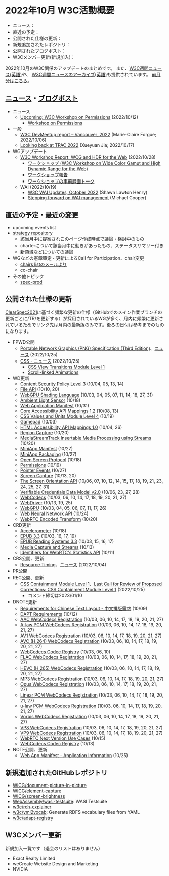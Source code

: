 # 2022年10月 W3C活動概要

- ニュース：
- 直近の予定：
- 公開された仕様の更新：
- 新規追加されたレポジトリ：
- 公開されたブログポスト：
- W3Cメンバー更新(新規加入)：

2022年10月のW3C関係のアップデートのまとめです。
また、[W3C週間ニュース(英語)](https://www.w3.org/News/Public/)や、
[W3C週間ニュースのアーカイブ(英語)](https://lists.w3.org/Archives/Public/w3c-announce/2022OctDec/subject.html)も提供されています。
[前月分はこちら](202209.md)。

## [ニュース](https://www.w3.org/blog/news/)・[ブログポスト](https://www.w3.org/blog/)

* ニュース
  * [Upcoming: W3C Workshop on Permissions](https://www.w3.org/blog/news/archives/9714) (2022/10/12)
    * [Workshop on Permissions](https://www.w3.org/Privacy/permissions-ws-2022/)
* 一般
  * [W3C DevMeetup report – Vancouver, 2022](https://www.w3.org/blog/2022/10/w3c-devmeetup-2022-vancouver-report/) (Marie-Claire Forgue; 2022/10/06)
  * [Looking back at TPAC 2022](https://www.w3.org/blog/2022/10/looking-back-at-tpac-2022/) (Xueyuan Jia; 2022/10/17)
* WGアップデート
  * [W3C Workshop Report: WCG and HDR for the Web](https://www.w3.org/blog/news/archives/9731) (2022/10/28)
    * [ワークショップ (W3C Workshop on Wide Color Gamut and High Dynamic Range for the Web)](https://www.w3.org/Graphics/Color/Workshop/overview.html)
    * [ワークショップ報告](https://www.w3.org/Graphics/Color/Workshop/report.html)
    * [ワークショップの事前録画トーク](https://www.w3.org/Graphics/Color/Workshop/talks.html)
  * WAI (2022/10/19)
    * [W3C WAI Updates, October 2022](https://www.w3.org/blog/2022/10/w3c-wai-updates-october-2022/) (Shawn Lawton Henry)
    * [Stepping forward on WAI management](https://www.w3.org/blog/2022/10/stepping-forward-on-wai-management/) (Michael Cooper)

## 直近の予定・最近の変更

* upcoming events list
* [strategy repository](https://github.com/w3c/strategy/issues)
  * 該当月中に提案されこのページ作成時点で議論・検討中のもの
  * charterについて該当月中に動きがあったもの、ステータスサマリー付き
  * 新領域などについての議論
* WGなどの憲章策定・更新によるCall for Participation、chair変更
  * [chairs listのメールより](https://lists.w3.org/Archives/Member/chairs/)
  * co-chair
* その他トピック
  * [spec-prod](https://lists.w3.org/Archives/Public/spec-prod/)

## 公開された仕様の更新

[ClearSpec2021](https://github.com/w3c/tr-pages/blob/main/clearspec2021.md)に基づく頻繁な更新の仕様（GitHubでのメイン作業ブランチの更新ごとに/TR/を更新する）が採用されているWGが多く、月内に頻繁に更新されているためでリンク先は月内の最新版のみです。後ろの日付は参考までのものになります。

* FPWD公開
  * [Portable Network Graphics (PNG) Specification (Third Edition)](https://www.w3.org/TR/2022/WD-png-3-20221025/)、[ニュース](https://www.w3.org/blog/news/archives/9718) (2022/10/25)
  * [CSS - ニュース](https://www.w3.org/blog/news/archives/9723) (2022/10/25)
    * [CSS View Transitions Module Level 1](https://www.w3.org/TR/2022/WD-css-view-transitions-1-20221025/)
    * [Scroll-linked Animations](https://www.w3.org/TR/2022/WD-scroll-animations-1-20221025/)
* WD更新
  * [Content Security Policy Level 3](https://www.w3.org/TR/2022/WD-CSP3-20221014/) (10/04, 05, 13, 14)
  * [File API](https://www.w3.org/TR/2022/WD-FileAPI-20221020/) (10/10, 20)
  * [WebGPU Shading Language](https://www.w3.org/TR/2022/WD-WGSL-20221031/) (10/03, 04, 05, 07, 11, 14, 18, 27, 31)
  * [Ambient Light Sensor](https://www.w3.org/TR/2022/WD-ambient-light-20221018/) (10/18)
  * [Web Application Manifest](https://www.w3.org/TR/2022/WD-appmanifest-20221031/) (10/31)
  * [Core Accessibility API Mappings 1.2](https://www.w3.org/TR/2022/WD-core-aam-1.2-20221013/) (10/08, 13)
  * [CSS Values and Units Module Level 4](https://www.w3.org/TR/2022/WD-css-values-4-20221019/) (10/19)
  * [Gamepad](https://www.w3.org/TR/2022/WD-gamepad-20221003/) (10/03)
  * [HTML Accessibility API Mappings 1.0](https://www.w3.org/TR/2022/WD-html-aam-1.0-20221026/) (10/04, 26)
  * [Region Capture](https://www.w3.org/TR/2022/WD-mediacapture-region-20221020/) (10/20)
  * [MediaStreamTrack Insertable Media Processing using Streams](https://www.w3.org/TR/2022/WD-mediacapture-transform-20221020/) (10/20)
  * [MiniApp Manifest](https://www.w3.org/TR/2022/WD-miniapp-manifest-20221027/) (10/27)
  * [MiniApp Packaging](https://www.w3.org/TR/2022/WD-miniapp-packaging-20221027/) (10/27)
  * [Open Screen Protocol](https://www.w3.org/TR/2022/WD-openscreenprotocol-20221018/) (10/18)
  * [Permissions](https://www.w3.org/TR/2022/WD-permissions-20221019/) (10/19)
  * [Pointer Events](https://www.w3.org/TR/2022/WD-pointerevents3-20221027/) (10/27)
  * [Screen Capture](https://www.w3.org/TR/2022/WD-screen-capture-20221020/) (10/13, 20)
  * [The Screen Orientation API](https://www.w3.org/TR/2022/WD-screen-orientation-20221031/) (10/06, 07, 10, 12, 14, 15, 17, 18, 19, 21, 23, 24, 25, 27, 31)
  * [Verifiable Credentials Data Model v2.0](https://www.w3.org/TR/2022/WD-vc-data-model-2.0-20221028/) (10/06, 23, 27, 28)
  * [WebCodecs](https://www.w3.org/TR/2022/WD-webcodecs-20221027/) (10/03, 06, 10, 14, 17, 18, 19, 20, 21, 27)
  * [WebDriver](https://www.w3.org/TR/2022/WD-webdriver2-20221025/) (10/13, 19, 25)
  * [WebGPU](https://www.w3.org/TR/2022/WD-webgpu-20221026/) (10/03, 04, 05, 06, 07, 11, 17, 26)
  * [Web Neural Network API](https://www.w3.org/TR/2022/WD-webnn-20221024/) (10/24)
  * [WebRTC Encoded Transform](https://www.w3.org/TR/2022/WD-webrtc-encoded-transform-20221020/) (10/20)
* CRD更新
  * [Accelerometer](https://www.w3.org/TR/2022/CRD-accelerometer-20221018/) (10/18)
  * [EPUB 3.3](https://www.w3.org/TR/2022/CRD-epub-33-20221019/) (10/03, 16, 17, 19)
  * [EPUB Reading Systems 3.3](https://www.w3.org/TR/2022/CRD-epub-rs-33-20221017/) (10/03, 15, 16, 17)
  * [Media Capture and Streams](https://www.w3.org/TR/2022/CRD-mediacapture-streams-20221013/) (10/13)
  * [Identifiers for WebRTC's Statistics API](https://www.w3.org/TR/2022/CRD-webrtc-stats-20221011/) (10/11)
* CRS公開、更新
  * [Resource Timing](https://www.w3.org/TR/2022/CR-resource-timing-20221004/)、[ニュース](https://www.w3.org/blog/news/archives/9712) (2022/10/04)
* PR公開
* REC公開、更新
  * [CSS Containment Module Level 1](https://www.w3.org/TR/2022/REC-css-contain-1-20221025/)、[Last Call for Review of Proposed Corrections: CSS Containment Module Level 1](https://www.w3.org/blog/news/archives/9727) (2022/10/25)
    * コメント締切は2023/01/10
* DNOTE更新
  * [Requirements for Chinese Text Layout - 中文排版需求](https://www.w3.org/TR/2022/DNOTE-clreq-20221009/) (10/09)
  * [DAPT Requirements](https://www.w3.org/TR/2022/DNOTE-dapt-reqs-20221012/) (10/12)
  * [AAC WebCodecs Registration](https://www.w3.org/TR/2022/DNOTE-webcodecs-aac-codec-registration-20221027/) (10/03, 06, 10, 14, 17, 18, 19, 20, 21, 27)
  * [A-law PCM WebCodecs Registration](https://www.w3.org/TR/2022/DNOTE-webcodecs-alaw-codec-registration-20221027/) (10/03, 06, 10, 14, 17, 18, 19, 20, 21, 27)
  * [AV1 WebCodecs Registration](https://www.w3.org/TR/2022/DNOTE-webcodecs-av1-codec-registration-20221027/) (10/03, 06, 10, 14, 17, 18, 19, 20, 21, 27)
  * [AVC (H.264) WebCodecs Registration](https://www.w3.org/TR/2022/DNOTE-webcodecs-avc-codec-registration-20221027/) (10/03, 06, 10, 14, 17, 18, 19, 20, 21, 27)
  * [WebCodecs Codec Registry](https://www.w3.org/TR/2022/DNOTE-webcodecs-codec-registry-20221010/) (10/03, 06, 10)
  * [FLAC WebCodecs Registration](https://www.w3.org/TR/2022/DNOTE-webcodecs-flac-codec-registration-20221027/) (10/03, 06, 10, 14, 17, 18, 19, 20, 21, 27)
  * [HEVC (H.265) WebCodecs Registration](https://www.w3.org/TR/2022/DNOTE-webcodecs-hevc-codec-registration-20221027/) (10/03, 06, 10, 14, 17, 18, 19, 20, 21, 27)
  * [MP3 WebCodecs Registration](https://www.w3.org/TR/2022/DNOTE-webcodecs-mp3-codec-registration-20221027/) (10/03, 06, 10, 14, 17, 18, 19, 20, 21, 27)
  * [Opus WebCodecs Registration](https://www.w3.org/TR/2022/DNOTE-webcodecs-opus-codec-registration-20221027/) (10/03, 06, 10, 14, 17, 18, 19, 20, 21, 27)
  * [Linear PCM WebCodecs Registration](https://www.w3.org/TR/2022/DNOTE-webcodecs-pcm-codec-registration-20221027/) (10/03, 06, 10, 14, 17, 18, 19, 20, 21, 27)
  * [u-law PCM WebCodecs Registration](https://www.w3.org/TR/2022/DNOTE-webcodecs-ulaw-codec-registration-20221027/) (10/03, 06, 10, 14, 17, 18, 19, 20, 21, 27)
  * [Vorbis WebCodecs Registration](https://www.w3.org/TR/2022/DNOTE-webcodecs-vorbis-codec-registration-20221027/) (10/03, 06, 10, 14, 17, 18, 19, 20, 21, 27)
  * [VP8 WebCodecs Registration](https://www.w3.org/TR/2022/DNOTE-webcodecs-vp8-codec-registration-20221027/) (10/03, 06, 10, 14, 17, 18, 19, 20, 21, 27)
  * [VP9 WebCodecs Registration](https://www.w3.org/TR/2022/DNOTE-webcodecs-vp9-codec-registration-20221027/) (10/03, 06, 10, 14, 17, 18, 19, 20, 21, 27)
  * [WebRTC Next Version Use Cases](https://www.w3.org/TR/2022/DNOTE-webrtc-nv-use-cases-20221015/) (10/15)
  * [WebCodecs Codec Registry](https://www.w3.org/TR/2022/DRY-webcodecs-codec-registry-20221013/) (10/13)
* NOTE公開、更新
  * [Web App Manifest - Application Information](https://www.w3.org/TR/2022/NOTE-manifest-app-info-20221025/) (10/25)

## 新規追加されたGitHubレポジトリ

* [WICG/document-picture-in-picture](https://github.com/WICG/document-picture-in-picture)
* [WICG/element-capture](https://github.com/WICG/element-capture)
* [WICG/screen-brightness](https://github.com/WICG/screen-brightness)
* [WebAssembly/wasi-testsuite](https://github.com/WebAssembly/wasi-testsuite): WASI Testsuite
* [w3c/rch-explainer](https://github.com/w3c/rch-explainer)
* [w3c/yml2vocab](https://github.com/w3c/yml2vocab): Generate RDFS vocabulary files from YAML
* [w3c/adapt-registry](https://github.com/w3c/adapt-registry)

## W3Cメンバー更新

新規加入一覧です（退会のリストはありません）

* Exact Realty Limited
* weCreate Website Design and Marketing
* NVIDIA
